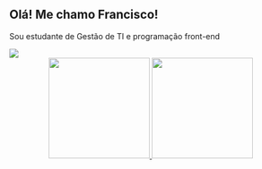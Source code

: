 ## Olá! Me chamo Francisco!
Sou estudante de Gestão de TI e programação front-end
  
  <div> 
    <a href="https://www.linkedin.com/in/francisco-douglas-sousa-358514157/" target="_blank"><img src="https://img.shields.io/badge/-LinkedIn-%230077B5?style=for-the-badge&logo=linkedin&logoColor=white" target="_blank"></a>         
    
 </div>
  
  <div align="center">
  <a href="https://github.com/FdougDS">
  <img height="180em" src="https://github-readme-stats.vercel.app/api/top-langs/?username=FdougDS&layout=compact&langs_count=7&theme=dark"/>
   
  <img height="180" src="https://64.media.tumblr.com/9988dfc9fc04bf4c2b72d598762dd835/44a87034c9f02b6e-be/s400x600/2d1f3c57398337165f8e8104b75ad0c036c4440c.gif">
</div>
